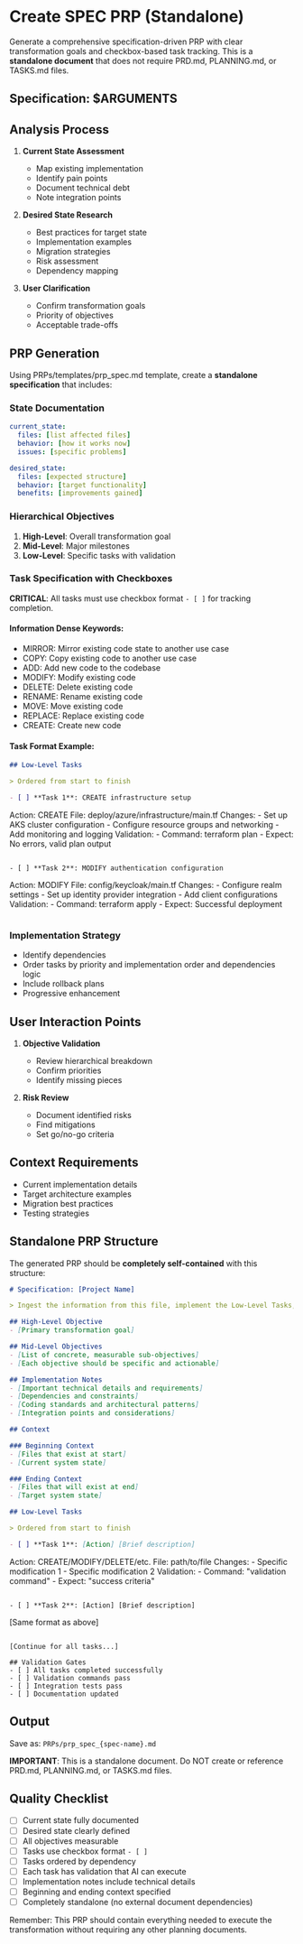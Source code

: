# Create SPEC PRP (Standalone)

Generate a comprehensive specification-driven PRP with clear transformation goals and checkbox-based task tracking. This is a **standalone document** that does not require PRD.md, PLANNING.md, or TASKS.md files.

## Specification: $ARGUMENTS

## Analysis Process

1. **Current State Assessment**
   - Map existing implementation
   - Identify pain points
   - Document technical debt
   - Note integration points

2. **Desired State Research**
   - Best practices for target state
   - Implementation examples
   - Migration strategies
   - Risk assessment
   - Dependency mapping

3. **User Clarification**
   - Confirm transformation goals
   - Priority of objectives
   - Acceptable trade-offs

## PRP Generation

Using PRPs/templates/prp_spec.md template, create a **standalone specification** that includes:

### State Documentation

```yaml
current_state:
  files: [list affected files]
  behavior: [how it works now]
  issues: [specific problems]

desired_state:
  files: [expected structure]
  behavior: [target functionality]
  benefits: [improvements gained]
```

### Hierarchical Objectives

1. **High-Level**: Overall transformation goal
2. **Mid-Level**: Major milestones
3. **Low-Level**: Specific tasks with validation

### Task Specification with Checkboxes

**CRITICAL**: All tasks must use checkbox format `- [ ]` for tracking completion.

#### Information Dense Keywords:
- MIRROR: Mirror existing code state to another use case
- COPY: Copy existing code to another use case
- ADD: Add new code to the codebase
- MODIFY: Modify existing code
- DELETE: Delete existing code
- RENAME: Rename existing code
- MOVE: Move existing code
- REPLACE: Replace existing code
- CREATE: Create new code

#### Task Format Example:

```markdown
## Low-Level Tasks

> Ordered from start to finish

- [ ] **Task 1**: CREATE infrastructure setup
  ```
  Action: CREATE
  File: deploy/azure/infrastructure/main.tf
  Changes: 
    - Set up AKS cluster configuration
    - Configure resource groups and networking
    - Add monitoring and logging
  Validation:
    - Command: terraform plan
    - Expect: No errors, valid plan output
  ```

- [ ] **Task 2**: MODIFY authentication configuration
  ```
  Action: MODIFY
  File: config/keycloak/main.tf
  Changes:
    - Configure realm settings
    - Set up identity provider integration
    - Add client configurations
  Validation:
    - Command: terraform apply
    - Expect: Successful deployment
  ```
```

### Implementation Strategy

- Identify dependencies
- Order tasks by priority and implementation order and dependencies logic
- Include rollback plans
- Progressive enhancement

## User Interaction Points

1. **Objective Validation**
   - Review hierarchical breakdown
   - Confirm priorities
   - Identify missing pieces

2. **Risk Review**
   - Document identified risks
   - Find mitigations
   - Set go/no-go criteria

## Context Requirements

- Current implementation details
- Target architecture examples
- Migration best practices
- Testing strategies

## Standalone PRP Structure

The generated PRP should be **completely self-contained** with this structure:

```markdown
# Specification: [Project Name]

> Ingest the information from this file, implement the Low-Level Tasks, and generate the code that will satisfy the High and Mid-Level Objectives.

## High-Level Objective
- [Primary transformation goal]

## Mid-Level Objectives
- [List of concrete, measurable sub-objectives]
- [Each objective should be specific and actionable]

## Implementation Notes
- [Important technical details and requirements]
- [Dependencies and constraints]
- [Coding standards and architectural patterns]
- [Integration points and considerations]

## Context

### Beginning Context
- [Files that exist at start]
- [Current system state]

### Ending Context
- [Files that will exist at end]
- [Target system state]

## Low-Level Tasks

> Ordered from start to finish

- [ ] **Task 1**: [Action] [Brief description]
  ```
  Action: CREATE/MODIFY/DELETE/etc.
  File: path/to/file
  Changes:
    - Specific modification 1
    - Specific modification 2
  Validation:
    - Command: "validation command"
    - Expect: "success criteria"
  ```

- [ ] **Task 2**: [Action] [Brief description]
  ```
  [Same format as above]
  ```

[Continue for all tasks...]

## Validation Gates
- [ ] All tasks completed successfully
- [ ] Validation commands pass
- [ ] Integration tests pass
- [ ] Documentation updated
```

## Output

Save as: `PRPs/prp_spec_{spec-name}.md`

**IMPORTANT**: This is a standalone document. Do NOT create or reference PRD.md, PLANNING.md, or TASKS.md files.

## Quality Checklist

- [ ] Current state fully documented
- [ ] Desired state clearly defined
- [ ] All objectives measurable
- [ ] Tasks use checkbox format `- [ ]`
- [ ] Tasks ordered by dependency
- [ ] Each task has validation that AI can execute
- [ ] Implementation notes include technical details
- [ ] Beginning and ending context specified
- [ ] Completely standalone (no external document dependencies)

Remember: This PRP should contain everything needed to execute the transformation without requiring any other planning documents.
